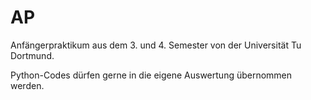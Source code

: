 # AP
Anfängerpraktikum aus dem 3. und 4. Semester von der Universität Tu Dortmund. 

Python-Codes dürfen gerne in die eigene Auswertung übernommen werden.
